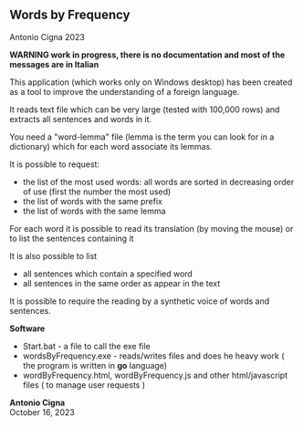 Words by Frequency
------------------

Antonio Cigna 2023

**WARNING work in progress, there is no documentation and most of the messages are in Italian**

This application (which works only on Windows desktop) has been created as a tool to improve the understanding of a foreign language.

It reads text file which can be very large (tested with 100,000 rows) and extracts all sentences and words in it.

You need a "word-lemma" file (lemma is the term you can look for in a dictionary) which for each word associate its lemmas.

It is possible to request:

* the list of the most used words: all words are sorted in decreasing order of use (first the number the most used)
* the list of words with the same prefix
* the list of words with the same lemma

For each word it is possible to read its translation (by moving the mouse) or to list the sentences containing it

It is also possible to list

* all sentences which contain a specified word
* all sentences in the same order as appear in the text

It is possible to require the reading by a synthetic voice of words and sentences.
  
**Software**
*   Start.bat               - a file to call the exe file   
*   wordsByFrequency.exe    - reads/writes files and does he heavy work ( the program is written in **go** language)    
*   wordByFrequency.html,   wordByFrequency.js and other html/javascript files ( to manage user requests )   
  
     
  
  
**Antonio Cigna**  
October 16, 2023